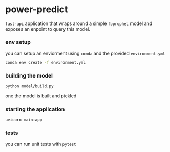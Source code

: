 # power-predict

`fast-api` application that wraps around a simple `fbprophet` model and exposes an enpoint to query this model.

### env setup
you can setup an enviorment using `conda` and the provided `environment.yml`
```bash
conda env create -f environment.yml
```


### building the model
```bash
python model/build.py
```

one the model is built and pickled

### starting the application
```bash
uvicorn main:app
```

### tests
you can run unit tests with `pytest`